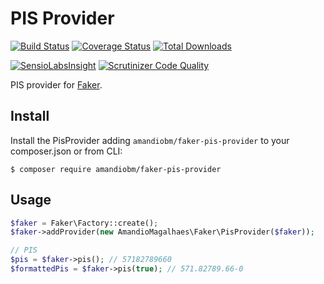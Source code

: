 PIS Provider
====================

[![Build Status](https://travis-ci.org/amandiobm/fake-pis-provider.svg?branch=master)](https://travis-ci.org/amandiobm/fake-pis-provider)
[![Coverage Status](https://coveralls.io/repos/github/amandiobm/fake-pis-provider/badge.svg)](https://coveralls.io/github/amandiobm/fake-pis-provider)
[![Total Downloads](https://img.shields.io/packagist/dt/amandiobm/faker-pis-provider.svg?style=flat)](https://packagist.org/packages/amandiobm/faker-pis-provider)

[![SensioLabsInsight](https://insight.sensiolabs.com/projects/69e8550a-69ff-4968-ae5f-da6c32364f8f/mini.png)](https://insight.sensiolabs.com/projects/69e8550a-69ff-4968-ae5f-da6c32364f8f)
[![Scrutinizer Code Quality](https://img.shields.io/scrutinizer/g/EmanueleMinotto/PlaceholdItProvider.svg?style=flat)](https://scrutinizer-ci.com/g/EmanueleMinotto/PlaceholdItProvider/)

PIS provider for [Faker](https://github.com/fzaninotto/Faker).

## Install
Install the PisProvider adding `amandiobm/faker-pis-provider` to your composer.json or from CLI:

```
$ composer require amandiobm/faker-pis-provider
```

## Usage

```php
$faker = Faker\Factory::create();
$faker->addProvider(new AmandioMagalhaes\Faker\PisProvider($faker));

// PIS
$pis = $faker->pis(); // 57182789660
$formattedPis = $faker->pis(true); // 571.82789.66-0
```

